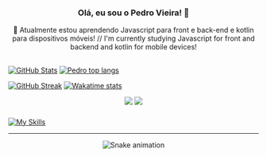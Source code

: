 
### <div align='center'> Olá, eu sou o Pedro Vieira! 👋</div>
<div align='center'>🌱 Atualmente estou aprendendo Javascript para front e back-end e kotlin para dispositivos móveis! // I'm currently studying Javascript for front and backend and kotlin for mobile devices!</div>

##

   [![GitHub Stats](https://github-readme-stats-beta-coral.vercel.app/api?username=pedrovs3&show_icons=true&theme=midnight-purple&include_all_commits=true&count_private=true)](https://git.io/streak-stats)
   [![Pedro top langs](https://github-readme-stats-beta-coral.vercel.app/api/top-langs/?layout=compact&langs_count=7&theme=midnight-purple&username=pedrovs3&hide=ejs)](https://git.io/streak-stats)
    
   [![GitHub Streak](http://github-readme-streak-stats.herokuapp.com?user=pedrovs3&theme=midnight-purple&date_format=j%2Fn%5B%2FY%5D)](https://git.io/streak-stats)
   [![Wakatime stats](https://github-readme-stats-beta-coral.vercel.app/api/wakatime?username=pedrovs&langs_count=5&&theme=midnight-purple)](https://git.io/streak-stats)
  
    
  </div>
  <div align="center">
  <a href="https://www.linkedin.com/in/pedro-henrique-vieira-silva-06839b239/" target="_blank"><img src="https://img.shields.io/badge/LinkedIn-0077B5?style=for-the-badge&logo=linkedin&logoColor=white" target="_blank"></a>
  <a href = "mailto:pedrovs3@hotmail.com"><img src="https://img.shields.io/badge/-Hotmail-%23333?style=for-the-badge&logo=gmail&logoColor=white" target="_blank"></a>
 </div>
    
###

   [![My Skills](https://skills.thijs.gg/icons?i=js,ts,react,tailwind,kotlin,nodejs,express,mysql,mongodb)](https://skills.thijs.gg)
   
 ---

</div>
<div align="center">
  
 ![Snake animation](https://github.com/pedrovs3/pedrovs3/blob/output/github-contribution-grid-snake.svg)
  
</div>

